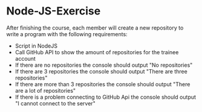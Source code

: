 # Node-JS-Exercise

After finishing the course, each member will create a new repository to write a program with the following requirements:

- Script in NodeJS
- Call GitHub API to show the amount of repositories for the trainee account
- If there are no repositories the console should output "No repositories"
- If there are 3 repositories the console should output "There are three repositories"
- If there are more than 3 repositories the console should output "There are a lot of repositories"
- If there is a problem connecting to GitHub Api the console should output "I cannot connect to the server"
